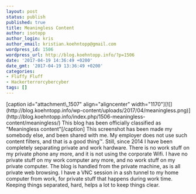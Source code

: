 ```yaml
---
layout: post
status: publish
published: true
title: Meaningless Content
author: isotopp
author_login: kris
author_email: kristian.koehntopp@gmail.com
wordpress_id: 1506
wordpress_url: http://blog.koehntopp.info/?p=1506
date: '2017-04-19 14:36:49 +0200'
date_gmt: '2017-04-19 13:36:49 +0200'
categories:
- Fluffy Fluff
- Hackerterrorcybercyber
tags: []
---
```

<p>[caption id="attachment\_1507" align="aligncenter" width="1170"][![](http://blog.koehntopp.info/wp-content/uploads/2017/04/meaningless.png)](http://blog.koehntopp.info/index.php/1506-meaningless-content/meaningless/) This blog has been officially classified as "Meaningless content"[/caption] <!--more-->This screenshot has been made my somebody else, and been shared with me. My employer does not use such content filters, and that is a good thing™. Still, since&nbsp;2014 I have been completely separating private and work hardware. There is no work stuff on my private phone any more, and it is not using the corporate Wifi. I have no private stuff on my work computer any more, and no work stuff on my private computer. The blog is handled from the private machine, as is all private web browsing. I have a VNC session in a ssh tunnel to my home computer from work, for private stuff that happens during work time. Keeping things separated, hard, helps a lot to keep things clear.</p>
